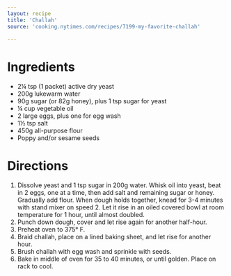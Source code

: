 ```yaml
---
layout: recipe
title: 'Challah'
source: 'cooking.nytimes.com/recipes/7199-my-favorite-challah'
    
---
```


# Ingredients

* 2¼ tsp (1 packet) active dry yeast 
* 200g lukewarm water 
* 90g sugar (or 82g honey), plus 1 tsp sugar for yeast
* ¼ cup vegetable oil 
* 2 large eggs, plus one for egg wash
* 1½ tsp salt
* 450g all-purpose flour
* Poppy and/or sesame seeds

# Directions

1. Dissolve yeast and 1 tsp sugar in 200g water. Whisk oil into yeast, beat in 2 eggs, one at a time, then add salt and remaining sugar or honey. Gradually add flour. When dough holds together, knead for 3-4 minutes with stand mixer on speed 2. Let it rise in an oiled covered bowl at room temperature for 1 hour, until almost doubled. 
2. Punch down dough, cover and let rise again for another half-hour.
3. Preheat oven to 375° F.
4. Braid challah, place on a lined baking sheet, and let rise for another hour. 
5. Brush challah with egg wash and sprinkle with seeds.
6. Bake in middle of oven for 35 to 40 minutes, or until golden. Place on rack to cool. 